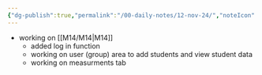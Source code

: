 ```yaml
---
{"dg-publish":true,"permalink":"/00-daily-notes/12-nov-24/","noteIcon":""}
---
```


- working on [[M14/M14\|M14]] 
	- added log in function
	- working on user (group) area to add students and view student data
	- working on measurments tab

